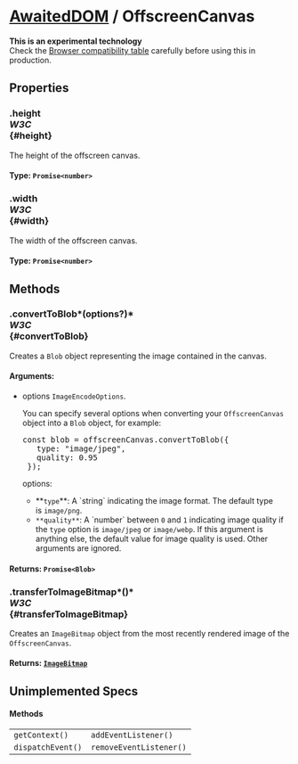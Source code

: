 # [AwaitedDOM](/docs/basic-interfaces/awaited-dom) <span>/</span> OffscreenCanvas

<div class='overview'><strong>This is an experimental technology</strong><br>Check the <a href="#Browser_compatibility">Browser compatibility table</a> carefully before using this in production.</div>

## Properties

### .height <div class="specs"><i>W3C</i></div> {#height}

The height of the offscreen canvas.

#### **Type**: `Promise<number>`

### .width <div class="specs"><i>W3C</i></div> {#width}

The width of the offscreen canvas.

#### **Type**: `Promise<number>`

## Methods

### .convertToBlob*(options?)* <div class="specs"><i>W3C</i></div> {#convertToBlob}

Creates a <code>Blob</code> object representing the image contained in the canvas.

#### **Arguments**:


 - options `ImageEncodeOptions`. <p>You can specify several options when converting your <code>OffscreenCanvas</code> object into a <code>Blob</code> object, for example:</p>
     <pre class="notranslate">const blob = offscreenCanvas.convertToBlob({
      type: "image/jpeg",
      quality: 0.95
    });</pre>
     <p>options:</p>
     <ul>
      <li>**<code>type</code>**: A `string` indicating the image format. The default type is&nbsp;<code>image/png</code>.</li>
      <li><code>**quality**</code>: A `number`&nbsp;between&nbsp;<code>0</code>&nbsp;and&nbsp;<code>1</code>&nbsp;indicating image quality if the&nbsp;<code>type</code>&nbsp;option is&nbsp;<code>image/jpeg</code>&nbsp;or&nbsp;<code>image/webp</code>. If this argument is anything else, the default value for image quality is used. Other arguments are ignored.</li>
     </ul>

#### **Returns**: `Promise<Blob>`

### .transferToImageBitmap*()* <div class="specs"><i>W3C</i></div> {#transferToImageBitmap}

Creates an <code>ImageBitmap</code> object from the most recently rendered image of the <code>OffscreenCanvas</code>.

#### **Returns**: [`ImageBitmap`](/docs/awaited-dom/image-bitmap)

## Unimplemented Specs

#### Methods

|     |     |
| --- | --- |
| `getContext()` | `addEventListener()` |
| `dispatchEvent()` | `removeEventListener()` |
